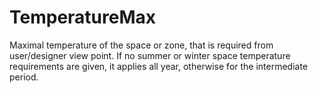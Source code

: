 TemperatureMax
===========

Maximal temperature of the space or zone, that is required from user/designer view point.  If no summer or winter space temperature requirements are given, it applies all year, otherwise for the intermediate period.
